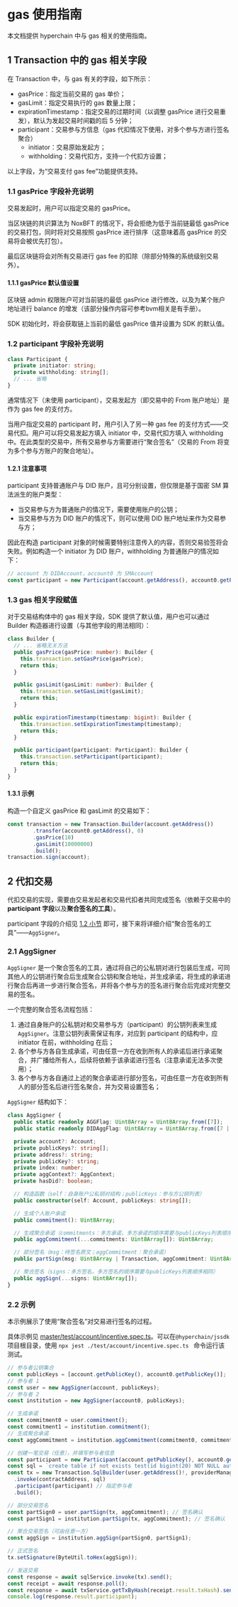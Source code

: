 # gas 使用指南

本文档提供 hyperchain 中与 gas 相关的使用指南。

## 1 Transaction 中的 gas 相关字段

在 Transaction 中，与 gas 有关的字段，如下所示：

- gasPrice：指定当前交易的 gas 单价；
- gasLimit：指定交易执行的 gas 数量上限；
- expirationTimestamp：指定交易的过期时间（以调整 gasPrice 进行交易重发），默认为发起交易时间戳的后 5 分钟；
- participant：交易参与方信息（gas 代扣情况下使用，对多个参与方进行签名聚合）
  - initiator：交易原始发起方；
  - withholding：交易代扣方，支持一个代扣方设置；

以上字段，为“交易支付 gas fee”功能提供支持。

### 1.1 gasPrice 字段补充说明

交易发起时，用户可以指定交易的 gasPrice。

当区块链的共识算法为 NoxBFT 的情况下，将会拒绝为低于当前链最低 gasPrice 的交易打包，同时将对交易按照 gasPrice 进行排序（这意味着高 gasPrice 的交易将会被优先打包）。

最后区块链将会对所有交易进行 gas fee 的扣除（除部分特殊的系统级别交易外）。

#### 1.1.1 gasPrice 默认值设置

区块链 admin 权限账户可对当前链的最低 gasPrice 进行修改，以及为某个账户地址进行 balance 的增发（该部分操作内容可参考bvm相关是有手册）。

SDK 初始化时，将会获取链上当前的最低 gasPrice 值并设置为 SDK 的默认值。

### 1.2 participant 字段补充说明

```typescript
class Participant {
  private initiator: string;
  private withholding: string[];
  // ... 省略
}
```

通常情况下（未使用 participant），交易发起方（即交易中的 From 账户地址）是作为 gas fee 的支付方。

当用户指定交易的 participant 时，用户引入了另一种 gas fee 的支付方式——交易代扣。用户可以将交易发起方填入 initiator 中，交易代扣方填入 withholding 中。在此类型的交易中，所有交易参与方需要进行“聚合签名”（交易的 From 将变为多个参与方账户的聚合地址）。

#### 1.2.1 注意事项

participant 支持普通账户与 DID 账户，且可分别设置，但仅限是基于国密 SM 算法派生的账户类型：

- 当交易参与方为普通账户的情况下，需要使用账户的公钥；
- 当交易参与方为 DID 账户的情况下，则可以使用 DID 账户地址来作为交易参与方；

因此在构造 participant 对象的时候需要特别注意传入的内容，否则交易验签将会失败。例如构造一个 initiator 为 DID 账户，withholding 为普通账户的情况如下：

```typescript
// account 为 DIDAccount，account0 为 SMAccount
const participant = new Participant(account.getAddress(), account0.getPublicKey());
```

### 1.3 gas 相关字段赋值

对于交易结构体中的 gas 相关字段，SDK 提供了默认值，用户也可以通过 Builder 构造器进行设置（与其他字段的用法相同）：

```typescript
class Builder {
  // ... 省略无关方法
  public gasPrice(gasPrice: number): Builder {
    this.transaction.setGasPrice(gasPrice);
    return this;
  }

  public gasLimit(gasLimit: number): Builder {
    this.transaction.setGasLimit(gasLimit);
    return this;
  }

  public expirationTimestamp(timestamp: bigint): Builder {
    this.transaction.setExpirationTimestamp(timestamp);
    return this;
  }

  public participant(participant: Participant): Builder {
    this.transaction.setParticipant(participant);
    return this;
  }
}

```

#### 1.3.1 示例

构造一个自定义 gasPrice 和 gasLimit 的交易如下：

```typescript
const transaction = new Transaction.Builder(account.getAddress())
        .transfer(account0.getAddress(), 0)
        .gasPrice(10)
        .gasLimit(10000000)
        .build();
transaction.sign(account);
```

## 2 代扣交易

代扣交易的实现，需要由交易发起者和交易代扣者共同完成签名（依赖于交易中的 **participant 字段**以及**聚合签名的工具**）。

participant  字段的介绍见 [1.2 小节](#12-participant-字段补充说明) 即可，接下来将详细介绍“聚合签名的工具”——`AggSigner`。

### 2.1 AggSigner

`AggSigner` 是一个聚合签名的工具，通过将自己的公私钥对进行包装后生成，可同其他人的公钥进行聚合后生成聚合公钥和聚合地址，并生成承诺，将生成的承诺进行聚合后再进一步进行聚合签名，并将各个参与方的签名进行聚合后完成对完整交易的签名。

一个完整的聚合签名流程包括：

1. 通过自身账户的公私钥对和交易参与方（participant）的公钥列表来生成`AggSigner`。注意公钥列表需保证有序，对应到 participant 的结构中，应 initiator 在前，withholding 在后；
2. 各个参与方各自生成承诺，可由任意一方在收到所有人的承诺后进行承诺聚合，并广播给所有人，后续将依赖于该承诺进行签名（注意承诺无法多次使用）；
3. 各个参与方各自通过上述的聚合承诺进行部分签名，可由任意一方在收到所有人的部分签名后进行签名聚合，并为交易设置签名；

`AggSigner` 结构如下：

```typescript
class AggSigner {
  public static readonly AGGFlag: Uint8Array = Uint8Array.from([7]);
  public static readonly DIDAggFlag: Uint8Array = Uint8Array.from([7 | 128]);

  private account?: Account;
  private publicKeys?: string[];
  private address?: string;
  private publicKey?: string;
  private index: number;
  private aggContext?: AggContext;
  private hasDid?: boolean;

  // 构造函数（self：自身账户公私钥对结构；publicKeys：参与方公钥列表）
  public constructor(self: Account, publicKeys: string[]);

  // 生成个人账户承诺
  public commitment(): Uint8Array;

  // 生成聚合承诺（commitments：多方承诺，多方承诺的顺序需要与publicKeys列表顺序相同）
  public aggCommitment(...commitments: Uint8Array[]): Uint8Array;

  // 部分签名（msg：待签名原文；aggCommitment：聚合承诺）
  public partSign(msg: Uint8Array | Transaction, aggCommitment: Uint8Array): Uint8Array;

  // 聚合签名（signs：多方签名，多方签名的顺序需要与publicKeys列表顺序相同）
  public aggSign(...signs: Uint8Array[]);
}
```

### 2.2 示例

本示例展示了使用“聚合签名”对交易进行签名的过程。

具体示例见 [master/test/account/incentive.spec.ts](https://git.hyperchain.cn/yuqingbo1/jssdk/blob/master/test/account/incentive.spec.ts)。可以在`@hyperchain/jssdk`项目根目录，使用 `npx jest ./test/account/incentive.spec.ts ` 命令运行该测试。

```typescript
// 参与者公钥集合
const publicKeys = [account.getPublicKey(), account0.getPublicKey()];
// 参与者 1
const user = new AggSigner(account, publicKeys);
// 参与者 2
const institution = new AggSigner(account0, publicKeys);

// 生成承诺
const commitment0 = user.commitment();
const commitment1 = institution.commitment();
// 生成聚合承诺
const aggCommitment = institution.aggCommitment(commitment0, commitment1); // 共同承诺

// 创建一笔交易（任意），并填写参与者信息
const participant = new Participant(account.getPublicKey(), account0.getPublicKey());
const sql = `create table if not exists test(id bigint(20) NOT NULL auto_increment primary key, meta varchar(255))`;
const tx = new Transaction.SqlBuilder(user.getAddress()!, providerManager)
  .invoke(contractAddress, sql)
  .participant(participant) // 指定参与者
  .build();

// 部分交易签名
const partSign0 = user.partSign(tx, aggCommitment); // 签名确认
const partSign1 = institution.partSign(tx, aggCommitment); // 签名确认

// 聚合交易签名（可由任意一方）
const aggSign = institution.aggSign(partSign0, partSign1);

// 正式签名
tx.setSignature(ByteUtil.toHex(aggSign));

// 发送交易
const response = await sqlService.invoke(tx).send();
const receipt = await response.poll();
const response = await txService.getTxByHash(receipt.result.txHash).send();
console.log(response.result.participant);
```


